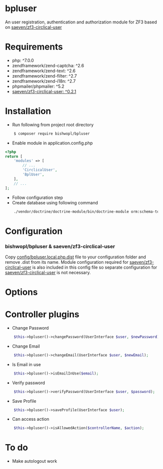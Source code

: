 # bpluser
An user registration, authentication and authorization module for ZF3 based on [saeven/zf3-circlical-user](https://github.com/Saeven/zf3-circlical-user/)

# Requirements
* php: ^7.0.0
* zendframework/zend-captcha: ^2.6
* zendframework/zend-text: ^2.6
* zendframework/zend-filter: ^2.7
* zendframework/zend-i18n: ^2.7
* phpmailer/phpmailer: ^5.2
* [saeven/zf3-circlical-user: ^0.2.1](https://github.com/Saeven/zf3-circlical-user/)
    
# Installation
* Run following from project root directory 
```bash
    $ composer require bishwopl/bpluser
```
* Enable module in application.config.php
```php
<?php
return [
    'modules' => [
        // ...
        'CirclicalUser',
        'BplUser',
    ],
    // ...
];
```
* Follow configuration step
* Create database using following command 
```bash
    ./vendor/doctrine/doctrine-module/bin/doctrine-module orm:schema-tool:create
```
# Configuration

### bishwopl/bpluser & saeven/zf3-circlical-user
Copy [config/bpluser.local.php.dist](https://github.com/bishwopl/bpluser/blob/master/config/bpluser.local.php.dist) file to your configuration folder and remove .dist from its name. Module configuration required for [saeven/zf3-circlical-user](https://github.com/Saeven/zf3-circlical-user/) is also included in this config file so separate configuration for [saeven/zf3-circlical-user](https://github.com/Saeven/zf3-circlical-user/) is not necessary.

# Options

# Controller plugins
* Change Password
```php
    $this->bpluser()->changePassword(UserInterface $user, $newPassword);
```
* Change Email
```php
    $this->bpluser()->changeEmail(UserInterface $user, $newEmail);
```
* Is Email in use
```php
    $this->bpluser()->isEmailInUse($email);
```
* Verify password
```php
    $this->bpluser()->verifyPassword(UserInterface $user, $password);
```
* Save Profile
```php
    $this->bpluser()->saveProfile(UserInterface $user);
```
* Can access action
```php
    $this->bpluser()->isAllowedAction($controllerName, $action);
```
# To do 
* Make autologout work
